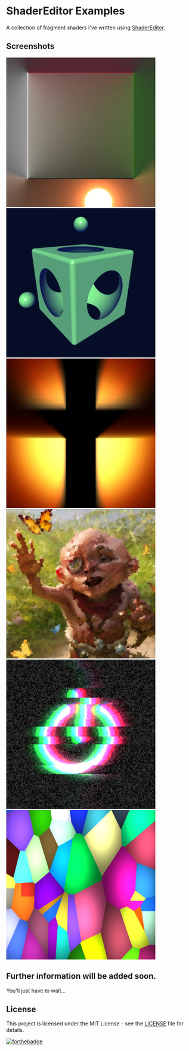 # ShaderEditor Examples
A collection of fragment shaders I've written using [ShaderEditor](https://github.com/markusfisch/ShaderEditor).

## Screenshots
<img src="Screenshots/Realtime 2D Global Illumination.jpg" width="400"/> <img src="Screenshots/Simple Raytracer.jpg" width="400"/> <img src="Screenshots/Temporal Godrays.jpg" width="400"/> <img src="Screenshots/Image Voronoi Filter.jpg" width="400"/> <img src="Screenshots/Glitch.jpg" width="400"/> <img src="Screenshots/Jump Flood Voronoi.jpg" width="400"/>

## Further information will be added soon.
You'll just have to wait...

## License
This project is licensed under the MIT License - see the [LICENSE](LICENSE) file for details.

[![forthebadge](https://forthebadge.com/images/badges/designed-in-etch-a-sketch.svg)](https://forthebadge.com)
